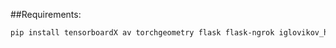 ##Requirements:
```bash
pip install tensorboardX av torchgeometry flask flask-ngrok iglovikov_helper_functions cloths_segmentation albumentations
```
